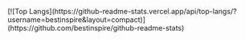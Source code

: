 <p>
[![Top Langs](https://github-readme-stats.vercel.app/api/top-langs/?username=bestinspire&layout=compact)](https://github.com/bestinspire/github-readme-stats)
</p>
